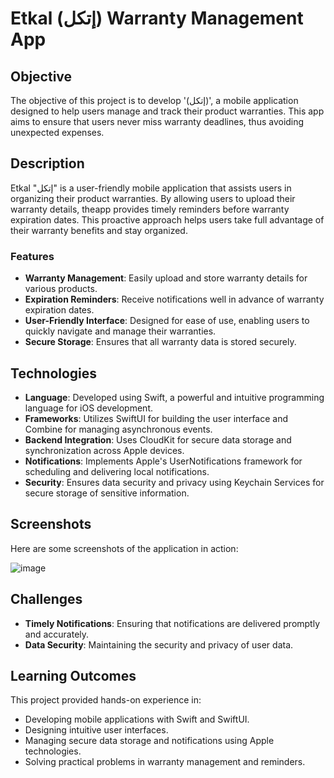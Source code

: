 # Etkal (إتكل) Warranty Management App

## Objective
The objective of this project is to develop '(إتكل)', a mobile application designed to help users manage and track their product warranties. This app aims to ensure that users never miss warranty deadlines, thus avoiding unexpected expenses.

## Description
Etkal "إتكل" is a user-friendly mobile application that assists users in organizing their product warranties. By allowing users to upload their warranty details, theapp provides timely reminders before warranty expiration dates. This proactive approach helps users take full advantage of their warranty benefits and stay organized.

### Features
- **Warranty Management**: Easily upload and store warranty details for various products.
- **Expiration Reminders**: Receive notifications well in advance of warranty expiration dates.
- **User-Friendly Interface**: Designed for ease of use, enabling users to quickly navigate and manage their warranties.
- **Secure Storage**: Ensures that all warranty data is stored securely.

## Technologies
- **Language**: Developed using Swift, a powerful and intuitive programming language for iOS development.
- **Frameworks**: Utilizes SwiftUI for building the user interface and Combine for managing asynchronous events.
- **Backend Integration**: Uses CloudKit for secure data storage and synchronization across Apple devices.
- **Notifications**: Implements Apple's UserNotifications framework for scheduling and delivering local notifications.
- **Security**: Ensures data security and privacy using Keychain Services for secure storage of sensitive information.

## Screenshots
Here are some screenshots of the application in action:

![image](https://github.com/Amal-Alhamad/EtkelApp/assets/117589529/c8882493-66d1-48f8-9f16-78bfcf300699)


## Challenges 
- **Timely Notifications**: Ensuring that notifications are delivered promptly and accurately.
- **Data Security**: Maintaining the security and privacy of user data.

## Learning Outcomes
This project provided hands-on experience in:
- Developing mobile applications with Swift and SwiftUI.
- Designing intuitive user interfaces.
- Managing secure data storage and notifications using Apple technologies.
- Solving practical problems in warranty management and reminders.


